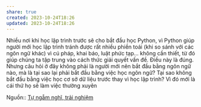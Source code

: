 ```yaml
---
share: true
created: 2023-10-24T18:26
updated: 2023-10-24T18:26
---
```

Nhiều nơi khi học lập trình trước sẽ cho bắt đầu học Python, vì Python giúp người mới học lập trình tránh được rất nhiều phiền toái (khi so sánh với các ngôn ngữ khác) vì cú pháp, khai báo, luật phức tạp... không cần thiết, từ đó giúp chúng ta tập trung vào cách thức giải quyết vấn đề. Điều này là đúng. Nhưng câu hỏi ở đây không phải là người mới nên bắt đầu bằng ngôn ngữ nào, mà là tại sao lại phải bắt đầu bằng việc học ngôn ngữ? Tại sao không bắt đầu bằng việc học cơ sở dữ liệu trước thay vì học lập trình? Vì đó mới là cái thứ họ sẽ làm việc thường xuyên

Nguồn:: [Tự ngẫm nghĩ, trải nghiệm](T%E1%BB%B1%20ng%E1%BA%ABm%20ngh%C4%A9,%20tr%E1%BA%A3i%20nghi%E1%BB%87m.md#)
